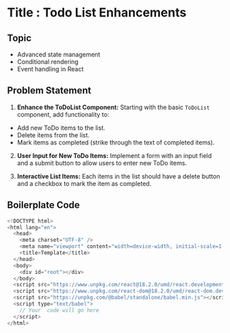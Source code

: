 # **Title** : Todo List Enhancements

## Topic

- Advanced state management
- Conditional rendering
- Event handling in React

## Problem Statement

1. **Enhance the ToDoList Component:** Starting with the basic `ToDoList` component, add functionality to:

- Add new ToDo items to the list.
- Delete items from the list.
- Mark items as completed (strike through the text of completed items).

2. **User Input for New ToDo Items:** Implement a form with an input field and a submit button to allow users to enter new ToDo items.

3. **Interactive List Items:** Each items in the list should have a delete button and a checkbox to mark the item as completed.

## Boilerplate Code

```javascript
<!DOCTYPE html>
<html lang="en">
  <head>
    <meta charset="UTF-8" />
    <meta name="viewport" content="width=device-width, initial-scale=1.0" />
    <title>Template</title>
  </head>
  <body>
    <div id="root"></div>
  </body>
  <script src="https://www.unpkg.com/react@18.2.0/umd/react.development.js"></script>
  <script src="https://www.unpkg.com/react-dom@18.2.0/umd/react-dom.development.js"></script>
  <script src="https://unpkg.com/@babel/standalone/babel.min.js"></script>
  <script type="text/babel">
    // Your  code will go here
  </script>
</html>
```

